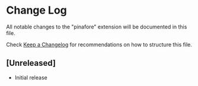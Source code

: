 # Change Log
All notable changes to the "pinafore" extension will be documented in this file.

Check [Keep a Changelog](http://keepachangelog.com/) for recommendations on how to structure this file.

## [Unreleased]
- Initial release